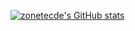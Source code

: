 [![zonetecde's GitHub stats](https://github-readme-stats.vercel.app/api?username=zonetecde&show_icons=true)](https://github.com/zonetecde/github-readme-stats)
